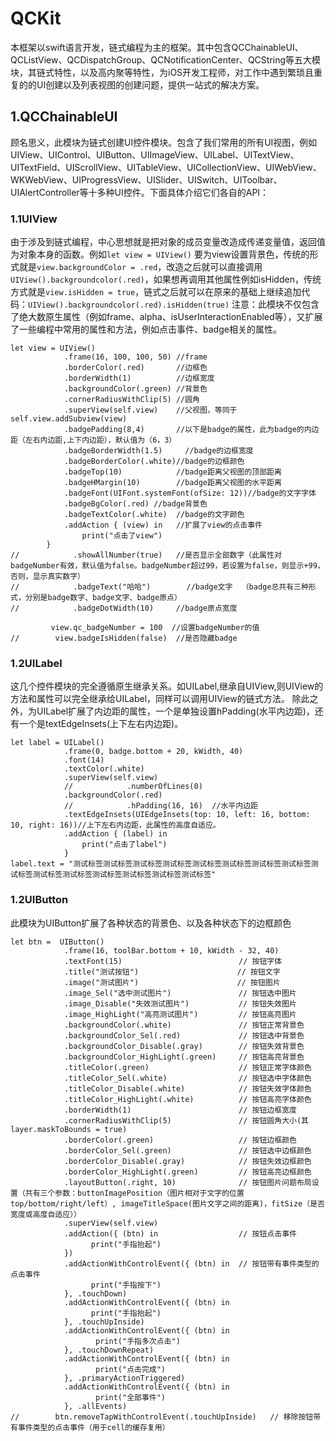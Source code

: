 # QCKit
本框架以swift语言开发，链式编程为主的框架。其中包含QCChainableUI、QCListView、QCDispatchGroup、QCNotificationCenter、QCString等五大模块，其链式特性，以及高内聚等特性，为iOS开发工程师，对工作中遇到繁琐且重复的的UI创建以及列表视图的创建问题，提供一站式的解决方案。

## 1.QCChainableUI
顾名思义，此模块为链式创建UI控件模块。包含了我们常用的所有UI视图，例如UIView、UIControl、UIButton、UIImageView、UILabel、UITextView、UITextField、UIScrollView、UITableView、UICollectionView、UIWebView、WKWebView、UIProgressView、UISlider、UISwitch、UIToolbar、UIAlertController等十多种UI控件。下面具体介绍它们各自的API：

### 1.1UIView
由于涉及到链式编程，中心思想就是把对象的成员变量改造成传递变量值，返回值为对象本身的函数。例如`let view = UIView()` 要为view设置背景色，传统的形式就是`view.backgroundColor = .red`，改造之后就可以直接调用`UIView().backgroundcolor(.red)`，如果想再调用其他属性例如isHidden，传统方式就是`view.isHidden = true`，链式之后就可以在原来的基础上继续追加代码：`UIView().backgroundcolor(.red).isHidden(true)`
注意：此模块不仅包含了绝大数原生属性（例如frame、alpha、isUserInteractionEnabled等），又扩展了一些编程中常用的属性和方法，例如点击事件、badge相关的属性。
```
let view = UIView()
            .frame(16, 100, 100, 50) //frame
            .borderColor(.red)       //边框色
            .borderWidth(1)          //边框宽度
            .backgroundColor(.green) //背景色
            .cornerRadiusWithClip(5) //圆角
            .superView(self.view)    //父视图，等同于self.view.addSubview(view)
            .badgePadding(8,4)       //以下是badge的属性，此为badge的内边距（左右内边距,上下内边距），默认值为（6，3）
            .badgeBorderWidth(1.5)     //badge的边框宽度 
            .badgeBorderColor(.white)//badge的边框颜色 
            .badgeTop(10)            //badge距离父视图的顶部距离
            .badgeHMargin(10)        //badge距离父视图的水平距离
            .badgeFont(UIFont.systemFont(ofSize: 12))//badge的文字字体
            .badgeBgColor(.red) //badge背景色
            .badgeTextColor(.white)  //badge的文字颜色
            .addAction { (view) in   //扩展了view的点击事件
                print("点击了view")
        }
//            .showAllNumber(true)   //是否显示全部数字（此属性对badgeNumber有效，默认值为false。badgeNumber超过99，若设置为false，则显示+99，否则，显示真实数字）
//            .badgeText("哈哈")        //badge文字  （badge总共有三种形式，分别是badge数字、badge文字、badge原点）
//            .badgeDotWidth(10)     //badge原点宽度

         view.qc_badgeNumber = 100  //设置badgeNumber的值
//        view.badgeIsHidden(false)  //是否隐藏badge
```

### 1.2UILabel
这几个控件模块的完全遵循原生继承关系。如UILabel,继承自UIView,则UIView的方法和属性可以完全继承给UILabel，同样可以调用UIView的链式方法。
除此之外，为UILabel扩展了内边距的属性，一个是单独设置hPadding(水平内边距)，还有一个是textEdgeInsets(上下左右内边距)。
```
let label = UILabel()
            .frame(0, badge.bottom + 20, kWidth, 40)
            .font(14)
            .textColor(.white)
            .superView(self.view)
            //            .numberOfLines(0)
            .backgroundColor(.red)
            //            .hPadding(16, 16)  //水平内边距
            .textEdgeInsets(UIEdgeInsets(top: 10, left: 16, bottom: 10, right: 16))//上下左右内边距，此属性的高度自适应。
            .addAction { (label) in
                print("点击了label")
            }
label.text = "测试标签测试标签测试标签测试标签测试标签测试标签测试标签测试标签测试标签测试标签测试标签测试标签测试标签测试标签测试标签"
```    
### 1.2UIButton   
此模块为UIButton扩展了各种状态的背景色、以及各种状态下的边框颜色
```
let btn =  UIButton()
            .frame(16, toolBar.bottom + 10, kWidth - 32, 40)
            .textFont(15)                          // 按钮字体
            .title("测试按钮")                      // 按钮文字
            .image("测试图片")                      // 按钮图片
            .image_Sel("选中测试图片")               // 按钮选中图片
            .image_Disable("失效测试图片")           // 按钮失效图片
            .image_HighLight("高亮测试图片")         // 按钮高亮图片
            .backgroundColor(.white)               // 按钮正常背景色
            .backgroundColor_Sel(.red)             // 按钮选中背景色
            .backgroundColor_Disable(.gray)        // 按钮失效背景色
            .backgroundColor_HighLight(.green)     // 按钮高亮背景色
            .titleColor(.green)                    // 按钮正常字体颜色
            .titleColor_Sel(.white)                // 按钮选中字体颜色
            .titleColor_Disable(.white)            // 按钮失效字体颜色
            .titleColor_HighLight(.white)          // 按钮高亮字体颜色
            .borderWidth(1)                        // 按钮边框宽度
            .cornerRadiusWithClip(5)               // 按钮圆角大小(其layer.maskToBounds = true)
            .borderColor(.green)                   // 按钮边框颜色
            .borderColor_Sel(.green)               // 按钮选中边框颜色
            .borderColor_Disable(.gray)            // 按钮失效边框颜色
            .borderColor_HighLight(.green)         // 按钮高亮边框颜色
            .layoutButton(.right, 10)              // 按钮图片问题布局设置（共有三个参数：buttonImagePosition（图片相对于文字的位置top/bottom/right/left）, imageTitleSpace(图片文字之间的距离)，fitSize（是否宽度或高度自适应））
            .superView(self.view) 
            .addAction({ (btn) in                  // 按钮点击事件
                  print("手指抬起")
            }) 
            .addActionWithControlEvent({ (btn) in  // 按钮带有事件类型的点击事件
                  print("手指按下")
            }, .touchDown)
            .addActionWithControlEvent({ (btn) in
                  print("手指抬起")
            }, .touchUpInside)
            .addActionWithControlEvent({ (btn) in
                   print("手指多次点击")
            }, .touchDownRepeat)
            .addActionWithControlEvent({ (btn) in
                   print("点击完成")
            }, .primaryActionTriggered)
            .addActionWithControlEvent({ (btn) in
                   print("全部事件")
            }, .allEvents)
//        btn.removeTapWithControlEvent(.touchUpInside)   // 移除按钮带有事件类型的点击事件（用于cell的缓存复用）
```    
       




